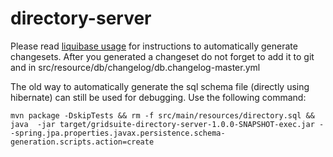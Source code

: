# directory-server

Please read [liquibase usage](https://github.com/powsybl/powsybl-parent/#liquibase-usage) for instructions to automatically generate changesets.
After you generated a changeset do not forget to add it to git and in src/resource/db/changelog/db.changelog-master.yml


The old way to automatically generate the sql schema file (directly using hibernate) can still be used for debugging. Use the following command:
```
mvn package -DskipTests && rm -f src/main/resources/directory.sql && java  -jar target/gridsuite-directory-server-1.0.0-SNAPSHOT-exec.jar --spring.jpa.properties.javax.persistence.schema-generation.scripts.action=create 
```